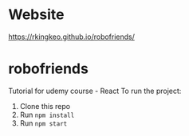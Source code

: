 # Website
https://rkingkeo.github.io/robofriends/

# robofriends
Tutorial for udemy course - React
To run the project:

1. Clone this repo
2. Run `npm install`
3. Run `npm start`
